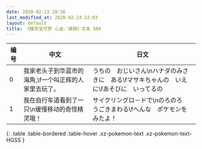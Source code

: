 ```yaml
---
date: 2020-02-23 20:56
last_modified_at: 2020-02-23 22:03
layout: default
title: 《精灵宝可梦 心金／魂银》文本 509
---
```

| 编号 | 中文 | 日文 |
| ---- | ---- | ---- |
| 0 | 我家老头子到华蓝市的海角,\f一个叫正辉的人家里去玩了。 | うちの　おじいさん\nハナダのみさきに　ある\fマサキちゃんの　いえに\fあそびに　いってるの |
| 1 | 我在自行车道看到了一只\n缓慢移动的奇怪精灵哦！ | サイクリングロ－ドで\nのろのろ　うごきまわる\fへんな　ポケモンを　みたよ！ |
{: .table .table-bordered .table-hover .xz-pokemon-text .xz-pokemon-text-HGSS }